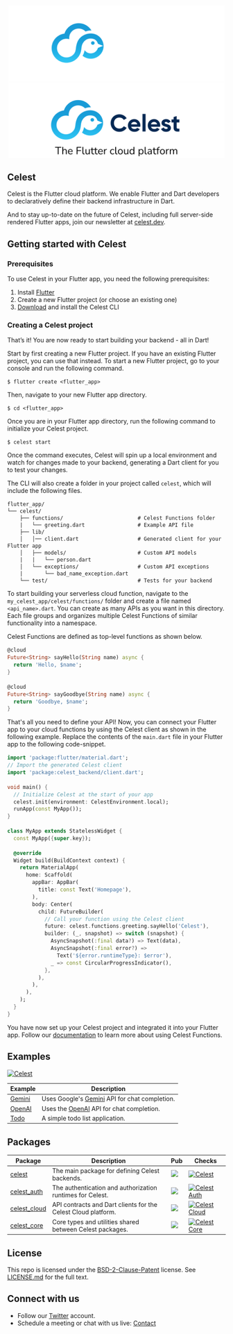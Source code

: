 <p align="center">
<img src="./assets/logo-dark.png#gh-dark-mode-only" width="500">
<img src="./assets/logo-light.png#gh-light-mode-only" width="500">
</p>

## Celest

Celest is the Flutter cloud platform. We enable Flutter and Dart developers to declaratively define their backend infrastructure in Dart.

And to stay up-to-date on the future of Celest, including full server-side rendered Flutter apps, join our newsletter at [celest.dev](https://www.celest.dev/#stay-up-to-date).

## Getting started with Celest

### Prerequisites

To use Celest in your Flutter app, you need the following prerequisites:

1. Install [Flutter](https://docs.flutter.dev/get-started/install)
2. Create a new Flutter project (or choose an existing one)
3. [Download](https://celest.dev/docs/download) and install the Celest CLI

### Creating a Celest project

That’s it! You are now ready to start building your backend - all in Dart!

Start by first creating a new Flutter project. If you have an existing Flutter project, you can use that instead. To start a new Flutter project, go to your console and run the following command.

```shell
$ flutter create <flutter_app>
```

Then, navigate to your new Flutter app directory.

```shell
$ cd <flutter_app>
```

Once you are in your Flutter app directory, run the following command to initialize your Celest project.

```shell
$ celest start
```

Once the command executes, Celest will spin up a local environment and watch for changes made to your backend, generating a Dart client for you to test your changes.

The CLI will also create a folder in your project called `celest`, which will include the following files.

```shell
flutter_app/
└── celest/
    ├── functions/                        # Celest Functions folder
    |   └── greeting.dart                 # Example API file
    ├── lib/
    │   │── client.dart                   # Generated client for your Flutter app
    │   ├── models/                       # Custom API models
    |   |   └── person.dart
    │   └── exceptions/                   # Custom API exceptions
    |       └── bad_name_exception.dart
    └── test/                             # Tests for your backend
```

To start building your serverless cloud function, navigate to the `my_celest_app/celest/functions/` folder and create a file named `<api_name>.dart`. You can create as many APIs as you want in this directory. 
Each file groups and organizes multiple Celest Functions of similar functionality into a namespace.

Celest Functions are defined as top-level functions as shown below.

```dart
@cloud
Future<String> sayHello(String name) async {
  return 'Hello, $name';
}

@cloud
Future<String> sayGoodbye(String name) async {
  return 'Goodbye, $name';
}
```

That's all you need to define your API! Now, you can connect your Flutter app to your cloud functions by using the Celest client as shown in the following example. Replace the contents of the `main.dart` file in your Flutter app to the following code-snippet.

```dart {3,7,24}
import 'package:flutter/material.dart';
// Import the generated Celest client
import 'package:celest_backend/client.dart';

void main() {
  // Initialize Celest at the start of your app
  celest.init(environment: CelestEnvironment.local);
  runApp(const MyApp());
}

class MyApp extends StatelessWidget {
  const MyApp({super.key});

  @override
  Widget build(BuildContext context) {
    return MaterialApp(
      home: Scaffold(
        appBar: AppBar(
          title: const Text('Homepage'),
        ),
        body: Center(
          child: FutureBuilder(
            // Call your function using the Celest client
            future: celest.functions.greeting.sayHello('Celest'),
            builder: (_, snapshot) => switch (snapshot) {
              AsyncSnapshot(:final data?) => Text(data),
              AsyncSnapshot(:final error?) =>
                Text('${error.runtimeType}: $error'),
              _ => const CircularProgressIndicator(),
            },
          ),
        ),
      ),
    );
  }
}
```

You have now set up your Celest project and integrated it into your Flutter app. Follow our [documentation](https://celest.dev/docs/functions/introduction) to learn more about using Celest Functions.

## Examples

[![Celest](https://github.com/celest-dev/celest/actions/workflows/examples.yaml/badge.svg)](https://github.com/celest-dev/celest/actions/workflows/examples.yaml)

| Example                    | Description                                                                               |
| -------------------------- | ----------------------------------------------------------------------------------------- |
| [Gemini](examples/gemini/) | Uses Google's [Gemini](https://ai.google.dev/) API for chat completion.                   |
| [OpenAI](examples/openai/) | Uses the [OpenAI](https://platform.openai.com/docs/introduction) API for chat completion. |
| [Todo](examples/todo/)     | A simple todo list application.                                                           |

## Packages

| Package                                    | Description                                                              | Pub                                                                                                                                | Checks                                                                                                                                                                                |
| ------------------------------------------ | ------------------------------------------------------------------------ | ---------------------------------------------------------------------------------------------------------------------------------- | ------------------------------------------------------------------------------------------------------------------------------------------------------------------------------------- |
| [celest](packages/celest/)                 | The main package for defining Celest backends.                           | <a href="https://pub.dev/packages/celest" target="_blank"> <img src="https://img.shields.io/pub/v/celest.svg"></a>                 | [![Celest](https://github.com/celest-dev/celest/actions/workflows/celest.yaml/badge.svg)](https://github.com/celest-dev/celest/actions/workflows/celest.yaml)                         |
| [celest_auth](packages/celest_auth/)       | The authentication and authorization runtimes for Celest.                | <a href="https://pub.dev/packages/celest_auth" target="_blank"> <img src="https://img.shields.io/pub/v/celest_auth.svg"></a>       | [![Celest Auth](https://github.com/celest-dev/celest/actions/workflows/celest_auth.yaml/badge.svg)](https://github.com/celest-dev/celest/actions/workflows/celest_auth.yaml)          |
| [celest_cloud](packages/celest_cloud/)       | API contracts and Dart clients for the Celest Cloud platform.                 | <a href="https://pub.dev/packages/celest_cloud" target="_blank"> <img src="https://img.shields.io/pub/v/celest_cloud.svg"></a>       | [![Celest Cloud](https://github.com/celest-dev/celest/actions/workflows/celest_cloud.yaml/badge.svg)](https://github.com/celest-dev/celest/actions/workflows/celest_cloud.yaml)          |
| [celest_core](packages/celest_core/)       | Core types and utilities shared between Celest packages.                 | <a href="https://pub.dev/packages/celest_core" target="_blank"> <img src="https://img.shields.io/pub/v/celest_core.svg"></a>       | [![Celest Core](https://github.com/celest-dev/celest/actions/workflows/celest_core.yaml/badge.svg)](https://github.com/celest-dev/celest/actions/workflows/celest_core.yaml)          |

## License

This repo is licensed under the [BSD-2-Clause-Patent](https://spdx.org/licenses/BSD-2-Clause-Patent.html) license. See [LICENSE.md](LICENSE.md) for the full text.

## Connect with us

- Follow our [Twitter](https://twitter.com/Celest_Dev) account.
- Schedule a meeting or chat with us live: [Contact](https://celest.dev/contact)
